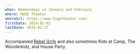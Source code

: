 ```yaml
---
when: Wednesdays in January and February
where: HUGE Theater
whereUrl: https://www.hugetheater.com/
firstDate: 2019-01-02
lastDate: 2019-02-27
---
```


Accompanied [Rebel Grrls][rebel-grrls] and also sometimes
Kids at Camp, The Wünderkidz, and House Party.

[rebel-grrls]: https://www.instagram.com/rebel_grrls/
